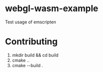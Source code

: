 # webgl-wasm-example
Test usage of emscripten

# Contributing
1) mkdir build && cd build
2) cmake ..
3) cmake --build .
